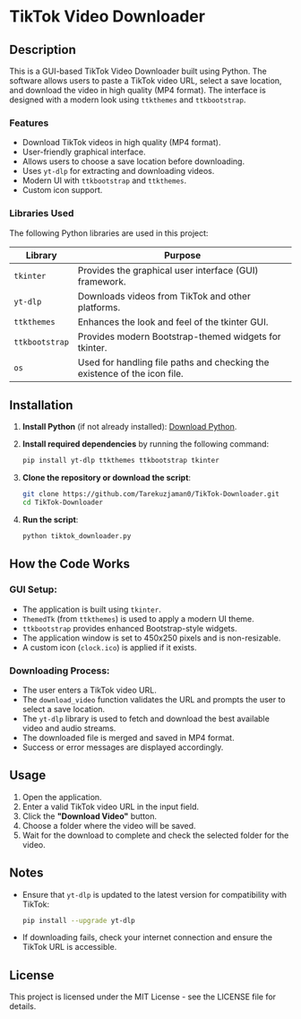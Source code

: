 # TikTok Video Downloader

## Description

This is a GUI-based TikTok Video Downloader built using Python. The software allows users to paste a TikTok video URL, select a save location, and download the video in high quality (MP4 format). The interface is designed with a modern look using `ttkthemes` and `ttkbootstrap`.

### Features

- Download TikTok videos in high quality (MP4 format).
- User-friendly graphical interface.
- Allows users to choose a save location before downloading.
- Uses `yt-dlp` for extracting and downloading videos.
- Modern UI with `ttkbootstrap` and `ttkthemes`.
- Custom icon support.

### Libraries Used

The following Python libraries are used in this project:

| Library       | Purpose                                                                 |
|---------------|-------------------------------------------------------------------------|
| `tkinter`     | Provides the graphical user interface (GUI) framework.                   |
| `yt-dlp`      | Downloads videos from TikTok and other platforms.                       |
| `ttkthemes`   | Enhances the look and feel of the tkinter GUI.                           |
| `ttkbootstrap`| Provides modern Bootstrap-themed widgets for tkinter.                   |
| `os`          | Used for handling file paths and checking the existence of the icon file.|

## Installation

1. **Install Python** (if not already installed): [Download Python](https://www.python.org/downloads/).

2. **Install required dependencies** by running the following command:

    ```bash
    pip install yt-dlp ttkthemes ttkbootstrap tkinter
    ```

3. **Clone the repository or download the script**:

    ```bash
    git clone https://github.com/Tarekuzjaman0/TikTok-Downloader.git
    cd TikTok-Downloader
    ```

4. **Run the script**:

    ```bash
    python tiktok_downloader.py
    ```

## How the Code Works

### GUI Setup:
- The application is built using `tkinter`.
- `ThemedTk` (from `ttkthemes`) is used to apply a modern UI theme.
- `ttkbootstrap` provides enhanced Bootstrap-style widgets.
- The application window is set to 450x250 pixels and is non-resizable.
- A custom icon (`clock.ico`) is applied if it exists.

### Downloading Process:
- The user enters a TikTok video URL.
- The `download_video` function validates the URL and prompts the user to select a save location.
- The `yt-dlp` library is used to fetch and download the best available video and audio streams.
- The downloaded file is merged and saved in MP4 format.
- Success or error messages are displayed accordingly.

## Usage

1. Open the application.
2. Enter a valid TikTok video URL in the input field.
3. Click the **"Download Video"** button.
4. Choose a folder where the video will be saved.
5. Wait for the download to complete and check the selected folder for the video.

## Notes

- Ensure that `yt-dlp` is updated to the latest version for compatibility with TikTok:

    ```bash
    pip install --upgrade yt-dlp
    ```

- If downloading fails, check your internet connection and ensure the TikTok URL is accessible.

## License

This project is licensed under the MIT License - see the LICENSE file for details.
